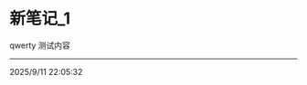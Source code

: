 # 新笔记_1

<!--
id: 1757598605310
created: 2025-09-11T13:50:15.794Z
updated: 2025-09-11T14:05:35.213Z
-->

qwerty 测试内容

---

2025/9/11 22:05:32